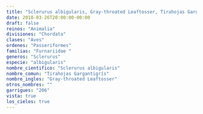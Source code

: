 ```yaml
---
title: "Sclerurus albigularis, Gray-throated Leaftosser, Tirahojas Gargantigrís"
date: 2018-03-26T20:00:00-00:00
draft: false
reinos: "Animalia"
divisiones: "Chordata"
clases: "Aves"
ordenes: "Passeriformes"
familias: "Furnariidae "
generos: "Sclerurus"
especie: "albigularis"
nombre_cientifico: "Sclerurus albigularis"
nombre_comun: "Tirahojas Gargantigrís"
nombre_ingles: "Gray-throated Leaftosser"
otros_nombres: ""
garrigues: "206"
vista: true
los_cielos: true
---
```

